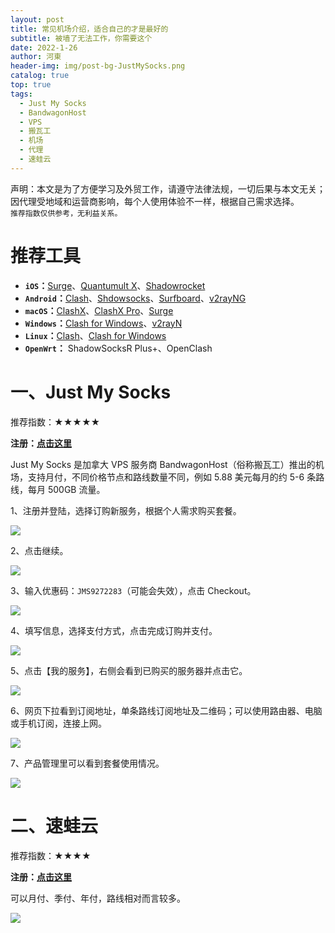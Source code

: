 ```yaml
---
layout: post
title: 常见机场介绍，适合自己的才是最好的
subtitle: 被墙了无法工作，你需要这个
date: 2022-1-26
author: 河東
header-img: img/post-bg-JustMySocks.png
catalog: true
top: true
tags:
  - Just My Socks
  - BandwagonHost
  - VPS
  - 搬瓦工
  - 机场
  - 代理
  - 速蛙云
---
```


声明：本文是为了方便学习及外贸工作，请遵守法律法规，一切后果与本文无关；因代理受地域和运营商影响，每个人使用体验不一样，根据自己需求选择。\
`推荐指数仅供参考，无利益关系。`

# 推荐工具

- **`iOS`：**[Surge](https://apps.apple.com/us/app/id1442620678)、[Quantumult X](https://apps.apple.com/us/app/quantumult-x/id1443988620)、[Shadowrocket](https://apps.apple.com/us/app/shadowrocket/id932747118)
- **`Android`：**[Clash](https://play.google.com/store/apps/details?id=com.github.kr328.clash)、[Shdowsocks](https://play.google.com/store/apps/details?id=com.github.shadowsocks)、[Surfboard](https://play.google.com/store/apps/details?id=com.getsurfboard)、[v2rayNG](https://play.google.com/store/apps/details?id=com.v2ray.ang)
- **`macOS`：**[ClashX](https://github.com/yichengchen/clashX/releases)、[ClashX Pro](https://install.appcenter.ms/users/clashx/apps/clashx-pro/distribution_groups/public)、[Surge](https://nssurge.com/)
- **`Windows`：**[Clash for Windows](https://github.com/Fndroid/clash_for_windows_pkg/releases)、[v2rayN](https://github.com/2dust/v2rayN/releases)
- **`Linux`：**[Clash](https://github.com/Dreamacro/clash/releases)、[Clash for Windows](https://github.com/Fndroid/clash_for_windows_pkg/releases)
- **`OpenWrt`：** ShadowSocksR Plus+、OpenClash


# 一、Just My Socks

推荐指数：★★★★★

**注册：[点击这里](https://justmysocks.net/members/aff.php?aff=12029)**

Just My Socks 是加拿大 VPS 服务商 BandwagonHost（俗称搬瓦工）推出的机场，支持月付，不同价格节点和路线数量不同，例如 5.88 美元每月的约 5-6 条路线，每月 500GB 流量。


1、注册并登陆，选择订购新服务，根据个人需求购买套餐。

![](https://i.imgur.com/G0gKyok.png)

2、点击继续。

![](https://i.imgur.com/b8CjZzd.png)

3、输入优惠码：`JMS9272283`（可能会失效），点击 Checkout。

![](https://i.imgur.com/rUT5nEY.png)

4、填写信息，选择支付方式，点击完成订购并支付。

![](https://i.imgur.com/r81XVOD.png)

5、点击【我的服务】，右侧会看到已购买的服务器并点击它。

![](https://i.imgur.com/k9h53wz.png)

6、网页下拉看到订阅地址，单条路线订阅地址及二维码；可以使用路由器、电脑或手机订阅，连接上网。

![](https://i.imgur.com/ZDCJnFg.png)

7、产品管理里可以看到套餐使用情况。

![](https://i.imgur.com/feBInBi.png)

# 二、速蛙云

推荐指数：★★★★

**注册：[点击这里](https://i.8ipew.club/Ecfr)**

可以月付、季付、年付，路线相对而言较多。

![](https://i.imgur.com/x6mBdCq.png)

